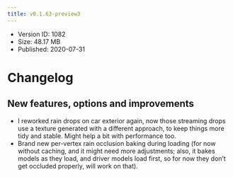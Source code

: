 ```yaml
---
title: v0.1.63-preview3
---
```


*   Version ID: 1082
*   Size: 48.17 MB
*   Published: 2020-07-31

# Changelog

## New features, options and improvements

*   I reworked rain drops on car exterior again, now those streaming drops use a texture generated with a different approach, to keep things more tidy and stable. Might help a bit with performance too.
*   Brand new per-vertex rain occlusion baking during loading (for now without caching, and it might need more adjustments; also, it bakes models as they load, and driver models load first, so for now they don’t get occluded properly, will work on that).
